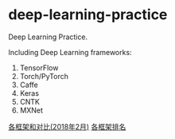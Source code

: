 # deep-learning-practice

Deep Learning Practice.

Including Deep Learning frameworks:

1. TensorFlow
2. Torch/PyTorch
3. Caffe
4. Keras
5. CNTK
6. MXNet

[各框架和对比(2018年2月)](https://juejin.im/entry/5a7f8e1b5188257a5e573fb2)
[各框架排名](https://zhuanlan.zhihu.com/p/34500929)

